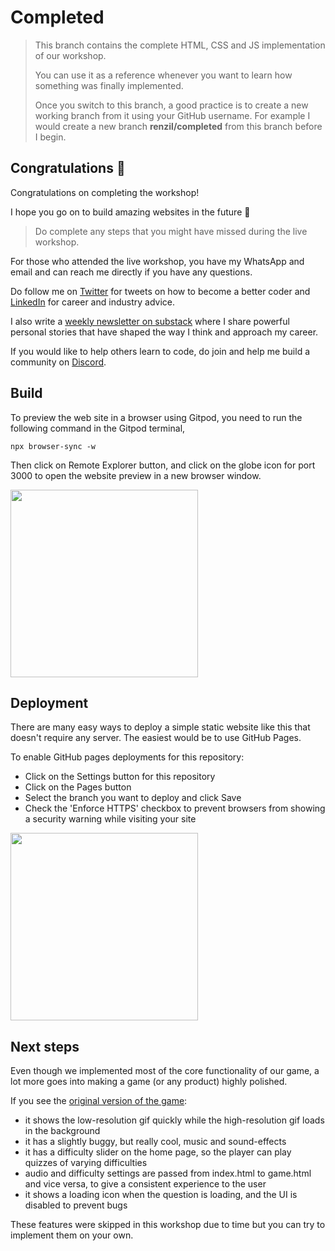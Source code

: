 # Completed

> This branch contains the complete HTML, CSS and JS implementation of our workshop.
> 
> You can use it as a reference whenever you want to learn how something was finally implemented.
> 
> Once you switch to this branch, a good practice is to create a new working branch from it using your GitHub username. For example I would create a new branch **renzil/completed** from this branch before I begin.

## Congratulations 🎉

Congratulations on completing the workshop!

I hope you go on to build amazing websites in the future 🚀

> Do complete any steps that you might have missed during the live workshop.

For those who attended the live workshop, you have my WhatsApp and email and can reach me directly if you have any questions.

Do follow me on [Twitter](https://twitter.com/renzil) for tweets on how to become a better coder and [LinkedIn](https://linkedin.com/in/renzil) for career and industry advice.

I also write a [weekly newsletter on substack](https://renzil.substack.com) where I share powerful personal stories that have shaped the way I think and approach my career.

If you would like to help others learn to code, do join and help me build a community on [Discord](https://discord.gg/Th4Fg8vPSs).

## Build

To preview the web site in a browser using Gitpod, you need to run the following command in the Gitpod terminal,

```npx browser-sync -w```

Then click on Remote Explorer button, and click on the globe icon for port 3000 to open the website preview in a new browser window.

<a href="https://www.loom.com/share/7fc854ac6ec645d5a740e3a2986d9dd1">
  <img style="width:300px;max-width:300px;" src="https://cdn.loom.com/sessions/thumbnails/7fc854ac6ec645d5a740e3a2986d9dd1-with-play.gif">
</a>

## Deployment

There are many easy ways to deploy a simple static website like this that doesn't require any server. The easiest would be to use GitHub Pages.

To enable GitHub pages deployments for this repository:
- Click on the Settings button for this repository
- Click on the Pages button
- Select the branch you want to deploy and click Save
- Check the 'Enforce HTTPS' checkbox to prevent browsers from showing a security warning while visiting your site
<a href="https://www.loom.com/share/f0bd94777a6c4171860f975054379c4f">
  <img style="width: 300px; max-width:300px;" src="https://cdn.loom.com/sessions/thumbnails/f0bd94777a6c4171860f975054379c4f-with-play.gif">
</a>

## Next steps

Even though we implemented most of the core functionality of our game, a lot more goes into making a game (or any product) highly polished.

If you see the [original version of the game](https://hollywood-quiz.renzil.com):
- it shows the low-resolution gif quickly while the high-resolution gif loads in the background
- it has a slightly buggy, but really cool, music and sound-effects
- it has a difficulty slider on the home page, so the player can play quizzes of varying difficulties
- audio and difficulty settings are passed from index.html to game.html and vice versa, to give a consistent experience to the user
- it shows a loading icon when the question is loading, and the UI is disabled to prevent bugs

These features were skipped in this workshop due to time but you can try to implement them on your own.
